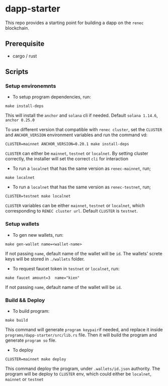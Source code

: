 # dapp-starter

This repo provides a starting point for building a dapp on the `renec` blockchain.

## Prerequisite

- cargo / rust

## Scripts

### Setup environemnts

- To setup program dependencies, run:

```
make install-deps
```

This will install the `anchor` and `solana` cli if needed. Default `solana 1.14.6`, `anchor 0.25.0`

To use different version that compatible with `renec cluster`, set the `CLUSTER` and `ANCHOR_VERSION` environment variables and run the command
vd:

```
CLUSTER=mainnet ANCHOR_VERSION=0.20.1 make install-deps
```

`CLUSTER` can either be `mainnet`, `testnet` or `localnet`. By setting cluster correctly, the installer will set the correct `cli` for interaction

- To run a `localnet` that has the same version as `renec-mainnet`, run;

```
make localnet
```

- To run a `localnet` that has the same version as `renec-testnet`, run;

```
CLUSTER=testnet make localnet
```

`CLUSTER` variables can be either `mainnet`, `testnet` or `localnet`, which corresponding to `RENEC cluster url`. Default `CLUSTER` is `testnet`.

### Setup wallets

- To gen new wallets, run:

```
make gen-wallet name=<wallet-name>
```

If not passing `name`, default name of the wallet will be `id`. The wallets' screte keys will be stored in `./wallets` folder.

- To request faucet token in `testnet` or `localnet`, run:

```
make faucet amount=3  name="kien"
```

If not passing `name`, default name of the wallet will be `id`.

### Build && Deploy

- To build program:

```
make build
```

This command will generate `program keypair`if needed, and replace it inside `programs/dapp-starter/src/lib.rs` file.
Then it will build the program and generate `program so` file.

- To deploy

```
CLUSTER=mainnet make deploy
```

This command deploy the program, under `.wallets/id.json` authority. The program will be deploy to `CLUSTER` env, which could either be `localnet`, `mainnet` or `testnet`
